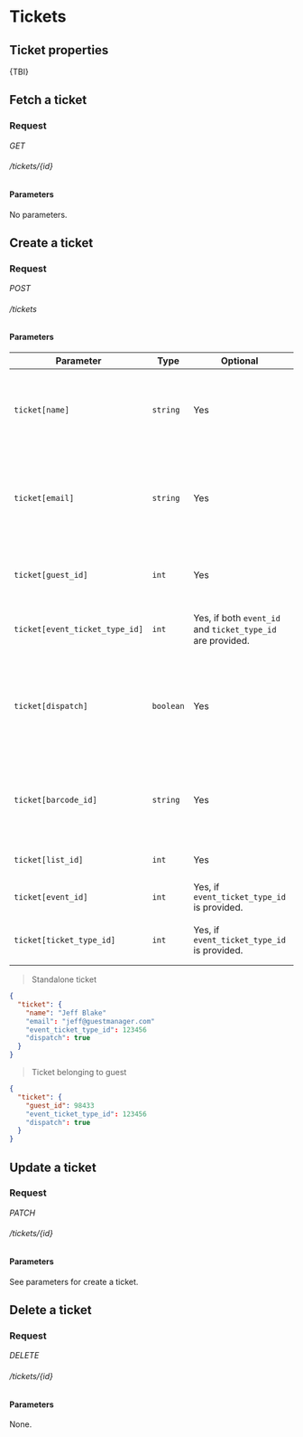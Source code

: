 # Tickets

## Ticket properties

{TBI}

## Fetch a ticket

### Request

<div class="api-endpoint">
	<div class="endpoint-data">
		<i class="label label-get">GET</i>
		<h6>/tickets/{id}</h6>
	</div>
</div>

#### Parameters

No parameters.

## Create a ticket

###  Request

<div class="api-endpoint">
	<div class="endpoint-data">
		<i class="label label-post">POST</i>
		<h6>/tickets</h6>
	</div>
</div>

#### Parameters
Parameter                          | Type        | Optional                                                   | Description
---------------------------------- | ----------- | ---------------------------------------------------------- | -------------------------
`ticket[name]`                     | `string`    | Yes                                                        | Name to be shown on the ticket. Automatically set if `guest_id` is provided.
`ticket[email]`                    | `string`    | Yes                                                        | Email address of the ticket owner. Automatically set if `guest_id` is provided.
`ticket[guest_id]`                 | `int`       | Yes                                                        | Link a guest in your database as the owner of this ticket.
`ticket[event_ticket_type_id]`     | `int`       | Yes, if both `event_id` and `ticket_type_id` are provided. | The Ticket Type to assign to the ticket.
`ticket[dispatch]`                 | `boolean`   | Yes                                                        | If `true`, an email is dispatched to the owner of the ticket, with the ticket as a PDF attachment.
`ticket[barcode_id]`               | `string`    | Yes                                                        | A barcode number will be automatically generated if one is not provided.
`ticket[list_id]`                  | `int`       | Yes                                                        | The list to assign this ticket to.
`ticket[event_id]`                 | `int`       | Yes, if `event_ticket_type_id` is provided.                | The event to assign this ticket to.
`ticket[ticket_type_id]`           | `int`       | Yes, if `event_ticket_type_id` is provided.                | The ticket type to assign this ticket to.


> Standalone ticket

```json
{
  "ticket": {
    "name": "Jeff Blake"
    "email": "jeff@guestmanager.com"
    "event_ticket_type_id": 123456
    "dispatch": true
  }
}
```

> Ticket belonging to guest

```json
{
  "ticket": {
    "guest_id": 98433
    "event_ticket_type_id": 123456
    "dispatch": true
  }
}
```

## Update a ticket

### Request

<div class="api-endpoint">
	<div class="endpoint-data">
		<i class="label label-patch">PATCH</i>
		<h6>/tickets/{id}</h6>
	</div>
</div>

#### Parameters

See parameters for create a ticket.

## Delete a ticket

### Request

<div class="api-endpoint">
	<div class="endpoint-data">
		<i class="label label-delete">DELETE</i>
		<h6>/tickets/{id}</h6>
	</div>
</div>

#### Parameters

None.
